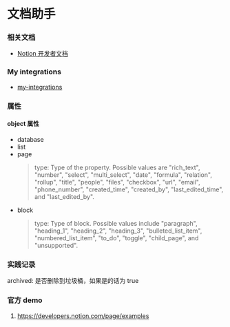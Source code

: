 # 文档助手

### 相关文档

- [Notion 开发者文档](https://developers.notion.com/)

### My integrations

- [my-integrations](https://www.notion.so/my-integrations)

### 属性

#### object 属性

- database
- list
- page
  > type: Type of the property. Possible values are "rich_text", "number", "select", "multi_select", "date", "formula", "relation", "rollup", "title", "people", "files", "checkbox", "url", "email", "phone_number", "created_time", "created_by", "last_edited_time", and "last_edited_by".
- block
  > type: Type of block. Possible values include "paragraph", "heading_1", "heading_2", "heading_3", "bulleted_list_item", "numbered_list_item", "to_do", "toggle", "child_page", and "unsupported".

### 实践记录

archived: 是否删除到垃圾桶，如果是的话为 true

### 官方 demo

1. https://developers.notion.com/page/examples
